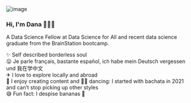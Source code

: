 ![image](https://user-images.githubusercontent.com/85797838/143662900-fee77b09-2b65-4c7e-90e7-e360b561c585.png)


### Hi, I'm Dana 💁🏾‍♀️

A Data Science Fellow at Data Science for All and recent data science graduate from the BrainStation bootcamp.

✨ Self described borderless soul\
😛 Je parle français, bastante español, ich habe mein Deutsch vergessen und 我在学中文\
✈ I love to explore locally and abroad\
🚧 I enjoy creating content and 💃🏾 dancing: I started with bachata in 2021 and can’t stop picking up other styles\
😅 Fun fact: I despise bananas 🍌



<!--
**dana-smart/dana-smart** is a ✨ _special_ ✨ repository because its `README.md` (this file) appears on your GitHub profile.

Here are some ideas to get you started:

- 🔭 I’m currently working on ...
- 🌱 I’m currently learning ...
- 👯 I’m looking to collaborate on ...
- 🤔 I’m looking for help with ...
- 💬 Ask me about ...
- 📫 How to reach me: ...
- 😄 Pronouns: ...
- ⚡ Fun fact: ...
-->
